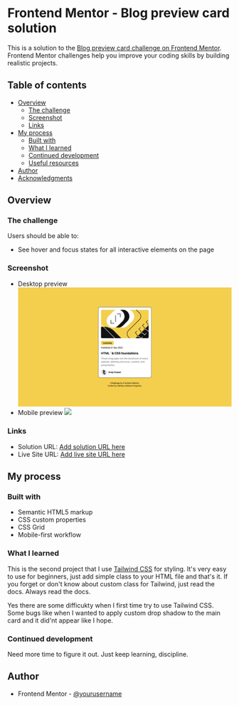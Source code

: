 # Frontend Mentor - Blog preview card solution

This is a solution to the [Blog preview card challenge on Frontend Mentor](https://www.frontendmentor.io/challenges/blog-preview-card-ckPaj01IcS). Frontend Mentor challenges help you improve your coding skills by building realistic projects.

## Table of contents

- [Overview](#overview)
  - [The challenge](#the-challenge)
  - [Screenshot](#screenshot)
  - [Links](#links)
- [My process](#my-process)
  - [Built with](#built-with)
  - [What I learned](#what-i-learned)
  - [Continued development](#continued-development)
  - [Useful resources](#useful-resources)
- [Author](#author)
- [Acknowledgments](#acknowledgments)

## Overview

### The challenge

Users should be able to:

- See hover and focus states for all interactive elements on the page

### Screenshot

- Desktop preview
  ![](./design/screenshoots/desktop-screenshoot.png)
- Mobile preview
  ![](./design/screenshoots/mobile-screenshoot.png.png)

### Links

- Solution URL: [Add solution URL here](https://your-solution-url.com)
- Live Site URL: [Add live site URL here](https://your-live-site-url.com)

## My process

### Built with

- Semantic HTML5 markup
- CSS custom properties
- CSS Grid
- Mobile-first workflow

### What I learned

This is the second project that I use [Tailwind CSS](https://www.tailwindcss.com) for styling. It's very easy to use for beginners, just add simple class to your HTML file and that's it. If you forget or don't know about custom class for Tailwind, just read the docs. Always read the docs.

Yes there are some difficukty when I first time try to use Tailwind CSS. Some bugs like when I wanted to apply custom drop shadow to the main card and it did'nt appear like I hope.

### Continued development

Need more time to figure it out. Just keep learning, discipline.

## Author

- Frontend Mentor - [@yourusername](https://www.frontendmentor.io/profile/aaditamanugraha)
